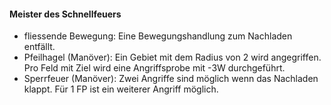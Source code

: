 #### Meister des Schnellfeuers

* fliessende Bewegung: Eine Bewegungshandlung zum Nachladen entfällt.
* Pfeilhagel (Manöver): Ein Gebiet mit dem Radius von 2 wird angegriffen. Pro Feld mit Ziel wird eine Angriffsprobe
mit -3W durchgeführt.
* Sperrfeuer (Manöver): Zwei Angriffe sind möglich wenn das Nachladen klappt. Für 1 FP ist ein weiterer Angriff
möglich.
